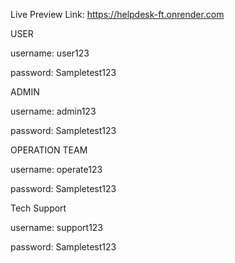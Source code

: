 Live Preview Link: https://helpdesk-ft.onrender.com 


USER

username: user123

password: Sampletest123


ADMIN

username: admin123

password: Sampletest123


OPERATION TEAM

username: operate123

password: Sampletest123


Tech Support

username: support123

password: Sampletest123
